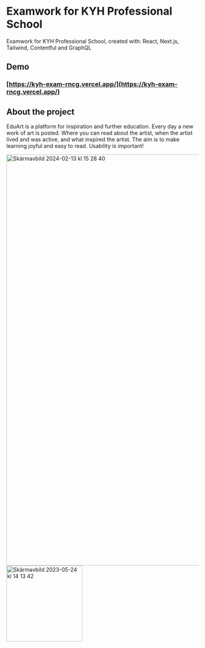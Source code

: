 # Examwork for KYH Professional School

Examwork for KYH Professional School, created with: React, Next.js, Tailwind, Contentful and GraphQL

## Demo

### [https://kyh-exam-rncg.vercel.app/](https://kyh-exam-rncg.vercel.app/)

## About the project

EduArt is a platform for inspiration and further education. Every day a new work of art is posted.
Where you can read about the artist, when the artist lived and was active, and what inspired the artist. 
The aim is to make learning joyful and easy to read. Usability is important! 

<img width="1076" alt="Skärmavbild 2024-02-13 kl  15 28 40" src="https://github.com/NikeSpengler/kyh-exam-rncg/assets/32640656/f1f6e6c7-d77c-4bb4-a34d-e60ebe6596e2">


<img width="199" alt="Skärmavbild 2023-05-24 kl  14 13 42" src="https://github.com/NikeSpengler/kyh-exam-rncg/assets/32640656/bcd18d51-1627-4705-b584-4988c1db518d">
